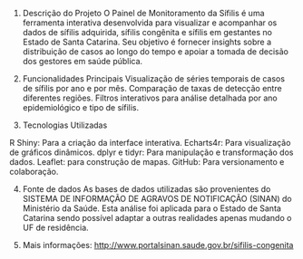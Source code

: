 
1. Descrição do Projeto
O Painel de Monitoramento da Sífilis é uma ferramenta interativa desenvolvida para visualizar e acompanhar os dados de sífilis adquirida, sífilis congênita e sífilis em gestantes no Estado de Santa Catarina. Seu objetivo é fornecer insights sobre a distribuição de casos ao longo do tempo e apoiar a tomada de decisão dos gestores em saúde pública.

3. Funcionalidades Principais
Visualização de séries temporais de casos de sífilis por ano e por mês.
Comparação de taxas de detecção entre diferentes regiões.
Filtros interativos para análise detalhada por ano epidemiológico e tipo de sífilis.

3. Tecnologias Utilizadas

R Shiny: Para a criação da interface interativa.
Echarts4r: Para visualização de gráficos dinâmicos.
dplyr e tidyr: Para manipulação e transformação dos dados.
Leaflet: para construção de mapas.
GitHub: Para versionamento e colaboração.

4. Fonte de dados 
As bases de dados utilizadas são provenientes do SISTEMA DE INFORMAÇÃO DE AGRAVOS DE NOTIFICAÇÃO (SINAN) do Ministério da Saúde. Esta análise foi aplicada para o Estado de Santa Catarina sendo possível adaptar a outras realidades apenas mudando o UF de residência.

5. Mais informações:
   http://www.portalsinan.saude.gov.br/sifilis-congenita 

